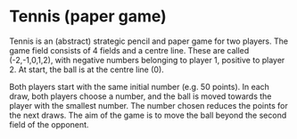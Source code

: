 # Tennis (paper game)  
Tennis is an (abstract) strategic pencil and paper game for two players. The game field consists of 4 fields and a centre line. These are called (-2,-1,0,1,2), with negative numbers belonging to player 1, positive to player 2. At start, the ball is at the centre line (0).

Both players start with the same initial number (e.g. 50 points). In each draw, both players choose a number, and the ball is moved towards the player with the smallest number. The number chosen reduces the points for the next draws. The aim of the game is to move the ball beyond the second field of the opponent.
